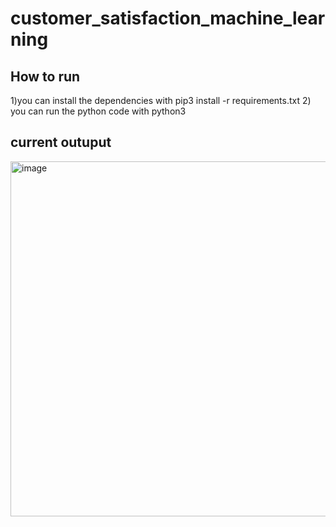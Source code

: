 # customer_satisfaction_machine_learning
## How to run 
1)you can install the dependencies with pip3 install -r requirements.txt
2) you can run the python code with python3

## current outuput
<img width="568" alt="image" src="https://user-images.githubusercontent.com/60339514/126883739-089cd32e-9daf-4b0f-a00e-6e1fcb2a5e41.png">
